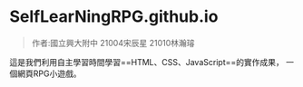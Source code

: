 # SelfLearNingRPG.github.io
>作者:國立興大附中 21004宋辰星 21010林瀚璿

這是我們利用自主學習時間學習==HTML、CSS、JavaScript==的實作成果，
一個網頁RPG小遊戲。
